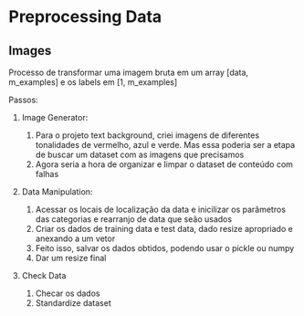 # Preprocessing Data
## Images

Processo de transformar uma imagem bruta em um array [data, m_examples] e os labels em [1, m_examples] 

Passos: 

1. Image Generator:
   1. Para o projeto text background, criei imagens de diferentes tonalidades de vermelho, azul e verde. Mas essa poderia ser a etapa de buscar um dataset com as imagens que precisamos
   2. Agora seria a hora de organizar e limpar o dataset de conteúdo com falhas
   
2. Data Manipulation:
   1. Acessar os locais de localização da data e inicilizar os parâmetros das categorias e rearranjo de data que seão usados
   2. Criar os dados de training data e test data, dado resize apropriado e anexando a um vetor
   3. Feito isso, salvar os dados obtidos, podendo usar o pickle ou numpy
   4. Dar um resize final

3. Check Data
   1. Checar os dados 
   2. Standardize dataset

